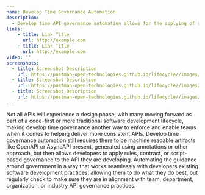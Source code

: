 ```yaml
---
name: Develop Time Governance Automation
description: 
  - Develop time API governance automation allows for the applying of rules, contracts, and script-based enforcement and guidance of governance, helping developers deliver more consistent APIs as they are developing them using a more traditional software development lifecycle. 
links:
    - title: Link Title
      url: http://example.com      
    - title: Link Title
      url: http://example.com                   
video: ''
screenshots:
  - title: Screenshot Description
    url: https://postman-open-technologies.github.io/lifecycle//images/postman-screenshot.png          
  - title: Screenshot Description
    url: https://postman-open-technologies.github.io/lifecycle//images/postman-screenshot.png  
  - title: Screenshot Description
    url: https://postman-open-technologies.github.io/lifecycle//images/postman-screenshot.png    
...
```

Not all APIs will experience a design phase, with many moving forward as part of a code-first or more traditional software development lifecycle, making develop time governance another way to enforce and enable teams when it comes to helping deliver more consistent APIs. Develop time governance automation still requires there to be machine readable artifacts like OpenAPI or AsyncAPI present, generated using annotations or other approach, but then allows developers to apply rules, contract, or script-based governance to the API they are developing. Automating the guidance around government in a way that works seamlessly with developers existing software development practices, allowing them to do what they do best, but regularly check to make sure they are in alignment with team, department, organization, or industry API governance practices.